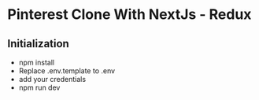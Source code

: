 # Pinterest Clone With NextJs - Redux 

## Initialization

- npm install
- Replace .env.template to .env
- add your credentials
- npm run dev
